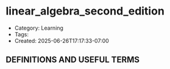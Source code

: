 linear_algebra_second_edition
=============================
- Category: Learning
- Tags: 
- Created: 2025-06-26T17:17:33-07:00

## DEFINITIONS AND USEFUL TERMS

